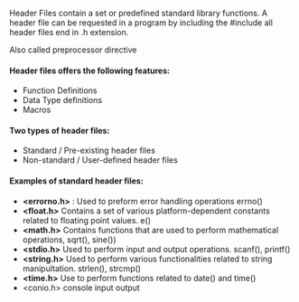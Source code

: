 Header Files contain a set or predefined standard library functions. A header file can be requested in a program by including the #include all header files end in .h extension.

Also called preprocessor directive
#### Header files offers the following features:
- Function Definitions
- Data Type definitions
- Macros

#### Two types of header files:
- Standard / Pre-existing header files
- Non-standard / User-defined header files

#### Examples of standard header files:
- **<errorno.h>** : Used to preform error handling operations errno()
- **<float.h>** Contains a set of various platform-dependent constants related to floating point values. e()
- **<math.h>** Contains functions that are used to perform mathematical operations, sqrt(), sine())
- **<stdio.h>** Used to perform input and output operations. scanf(), printf()
- **<string.h>** Used to perform various functionalities related to string manipultation. strlen(), strcmp()
- **<time.h>** Use to perform functions related to date() and time()
- <conio.h> console input output
